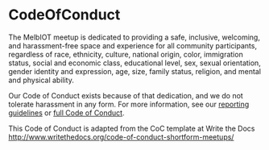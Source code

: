# CodeOfConduct

The MelbIOT meetup is dedicated to providing a safe, inclusive, welcoming, and harassment-free space and experience for all community participants, regardless of race, ethnicity, culture, national origin, color, immigration status, social and economic class, educational level, sex, sexual orientation, gender identity and expression, age, size, family status, religion, and mental and physical ability.

Our Code of Conduct exists because of that dedication, and we do not tolerate harassment in any form. For more information, see our [reporting guidelines](./reporting.md) or [full Code of Conduct](./CoC.md).

This Code of Conduct is adapted from the CoC template at Write the Docs http://www.writethedocs.org/code-of-conduct-shortform-meetups/
